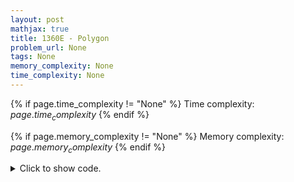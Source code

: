 ```yaml
---
layout: post
mathjax: true
title: 1360E - Polygon
problem_url: None
tags: None
memory_complexity: None
time_complexity: None
---
```




{% if page.time_complexity != "None" %}
Time complexity: ${{ page.time_complexity }}$
{% endif %}

{% if page.memory_complexity != "None" %}
Memory complexity: ${{ page.memory_complexity }}$
{% endif %}

<details>
<summary>
<p style="display:inline">Click to show code.</p>
</summary>
```cpp
{% raw %}
using namespace std;
const int NMAX = 50;
int n;
bool bomb[NMAX][NMAX];
bool valid(int i, int j)
{
    if (i == n - 1 or j == n - 1)
        return true;
    return bomb[i + 1][j] or bomb[i][j + 1];
}
bool board_possible(void)
{
    for (int i = n - 1; i >= 0; --i)
    {
        for (int j = n - 1; j >= 0; --j)
        {
            if (bomb[i][j] and not valid(i, j))
                return false;
        }
    }
    return true;
}
int main(void)
{
    char c;
    int t;
    cin >> t;
    while (t--)
    {
        cin >> n;
        for (int i = 0; i < n; ++i)
        {
            for (int j = 0; j < n; ++j)
            {
                cin >> c;
                bomb[i][j] = c == '1';
            }
        }
        cout << (board_possible() ? "YES" : "NO") << endl;
    }
    return 0;
}

{% endraw %}
```
</details>

